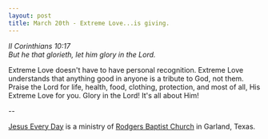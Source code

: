 ```yaml
---
layout: post
title: March 20th - Extreme Love...is giving.
---
```


_II Corinthians 10:17  
But he that glorieth, let him glory in the Lord._

Extreme Love doesn't have to have personal recognition. Extreme
Love understands that anything good in anyone is a tribute to God,
not them. Praise the Lord for life, health, food, clothing,
protection, and most of all, His Extreme Love for you. Glory in the
Lord! It's all about Him!

 --

<a href=http://jesuseveryday.net>Jesus Every Day</a> is a ministry of <a href=http://rodgersbaptist.net>Rodgers Baptist Church</a> in Garland, Texas.
